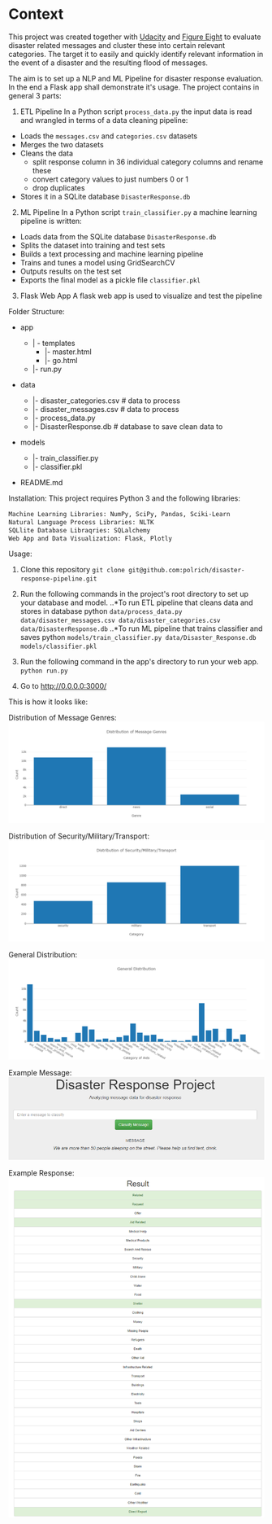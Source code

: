 # Context
This project was created together with [Udacity](https://www.udacity.com/course/data-scientist-nanodegree--nd025) and [Figure Eight](https://appen.com/) to evaluate disaster related messages and cluster these into certain relevant categories. The target it to easily and quickly identify relevant information in the event of a disaster and the resulting flood of messages. 

The aim is to set up a NLP and ML Pipeline for disaster response evaluation. In the end a Flask app shall demonstrate it's usage.
The project contains in general 3 parts:

1. ETL Pipeline
In a Python script `process_data.py` the input data is read and wrangled in terms of a data cleaning pipeline:
- Loads the `messages.csv` and `categories.csv` datasets
- Merges the two datasets
- Cleans the data
  - split response column in 36 individual category columns and rename these
  - convert category values to just numbers 0 or 1
  - drop duplicates
- Stores it in a SQLite database `DisasterResponse.db`

2. ML Pipeline
In a Python script `train_classifier.py` a machine learning pipeline is written:
- Loads data from the SQLite database `DisasterResponse.db`
- Splits the dataset into training and test sets
- Builds a text processing and machine learning pipeline
- Trains and tunes a model using GridSearchCV
- Outputs results on the test set
- Exports the final model as a pickle file `classifier.pkl`

3. Flask Web App
A flask web app is used to visualize and test the pipeline


Folder Structure:
* app
    * | - templates
        * |- master.html 
        * |- go.html 
    * |- run.py 

* data
   * |- disaster_categories.csv  # data to process 
   * |- disaster_messages.csv  # data to process
   * |- process_data.py
   * |- DisasterResponse.db   # database to save clean data to
   
* models
   * |- train_classifier.py
   * |- classifier.pkl 

* README.md

Installation:
This project requires Python 3 and the following libraries:

```
Machine Learning Libraries: NumPy, SciPy, Pandas, Sciki-Learn
Natural Language Process Libraries: NLTK
SQLlite Database Libraqries: SQLalchemy
Web App and Data Visualization: Flask, Plotly
```

Usage:
1. Clone this repository
`git clone git@github.com:polrich/disaster-response-pipeline.git`

2. Run the following commands in the project's root directory to set up your database and model.
..*To run ETL pipeline that cleans data and stores in database python `data/process_data.py data/disaster_messages.csv data/disaster_categories.csv data/DisasterResponse.db`
..*To run ML pipeline that trains classifier and saves python `models/train_classifier.py data/Disaster_Response.db models/classifier.pkl`
   
3. Run the following command in the app's directory to run your web app. `python run.py`

4. Go to http://0.0.0.0:3000/

This is how it looks like:

Distribution of Message Genres: 
![Distribution of Message Genres](https://github.com/polrich/disaster-response-pipeline/blob/716c381c799e6e7eca85fdb688d457ba8c155041/app/dist_genres.png "Distribution of Message Genres")

Distribution of Security/Military/Transport: 
![Distribution of Security/Military/Transport](https://github.com/polrich/disaster-response-pipeline/blob/93c8f06209e57f2ed891ebb44c527b9094340278/app/dist_some.png "Distribution of Security/Military/Transport")

General Distribution: 
![General Distribution](https://github.com/polrich/disaster-response-pipeline/blob/93c8f06209e57f2ed891ebb44c527b9094340278/app/dist_most.png "General Distribution")

Example Message: 
![Example Message](https://github.com/polrich/disaster-response-pipeline/blob/7bce2f0ae6ecd3fe7fbff354df91e8af00d1f76a/app/example_message.png "Example Message")

Example Response: 
![Example Response](https://github.com/polrich/disaster-response-pipeline/blob/7bce2f0ae6ecd3fe7fbff354df91e8af00d1f76a/app/example_response.png "Example Response")

